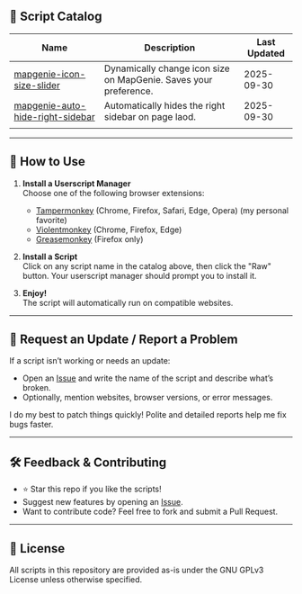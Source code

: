 ## 📜 Script Catalog

| Name | Description | Last Updated |
|------|-------------|-------------|
| [mapgenie-icon-size-slider](./mapgenie-icon-size-slider.user.js) | Dynamically change icon size on MapGenie. Saves your preference. | 2025-09-30 |
| [mapgenie-auto-hide-right-sidebar](./mapgenie-auto-hide-right-sidebar.user.js) | Automatically hides the right sidebar on page laod. | 2025-09-30 |
| | | |
---

## 🚀 How to Use

1. **Install a Userscript Manager**  
   Choose one of the following browser extensions:
   - [Tampermonkey](https://www.tampermonkey.net/) (Chrome, Firefox, Safari, Edge, Opera) (my personal favorite)
   - [Violentmonkey](https://violentmonkey.github.io/) (Chrome, Firefox, Edge)
   - [Greasemonkey](https://www.greasespot.net/) (Firefox only)

2. **Install a Script**  
   Click on any script name in the catalog above, then click the "Raw" button. Your userscript manager should prompt you to install it.

3. **Enjoy!**  
   The script will automatically run on compatible websites.

---

## 🔄 Request an Update / Report a Problem

If a script isn’t working or needs an update:
- Open an [Issue](https://github.com/Reacien/Userscripts/issues) and write the name of the script and describe what’s broken.
- Optionally, mention websites, browser versions, or error messages.

I do my best to patch things quickly!
Polite and detailed reports help me fix bugs faster.

---

## 🛠️ Feedback & Contributing
- ⭐️ Star this repo if you like the scripts!
- Suggest new features by opening an [Issue](https://github.com/Reacien/Userscripts/issues).
- Want to contribute code? Feel free to fork and submit a Pull Request.

---

## 📄 License

All scripts in this repository are provided as-is under the GNU GPLv3 License unless otherwise specified.
